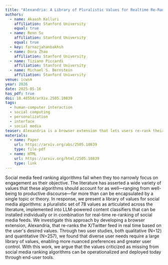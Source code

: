 ```yaml
---
title: "Alexandria: A Library of Pluralistic Values for Realtime Re-Ranking of Social Media Feeds"
authors:
  - name: Akaash Kolluri
    affiliation: Stanford University
    equal: true
  - name: Renn Su
    affiliation: Stanford University
    equal: true
  - key: farnazjahanbakhsh
  - name: Dora Zhao
    affiliation: Stanford University
  - name: Tiziano Piccardi
    affiliation: Stanford University
  - name: Michael S. Bernstein
    affiliation: Stanford University
venue: icwsm
year: 2026
date: 2025-05-16
has_pdf: true
doi: 10.48550/arXiv.2505.10839
tags:
  - human-computer interaction
  - social computing
  - personalization
  - interface
  - social media
teaser: Alexandria is a browser extension that lets users re-rank their X/Twitter feeds using a library of 78 values from diverse frameworks, enabling more nuanced and user-controlled feed curation beyond engagement metrics.
materials:
  - name: Paper
    url: https://arxiv.org/abs/2505.10839
    type: file-pdf
  - name: HTML
    url: https://arxiv.org/html/2505.10839
    type: link
---
```

Social media feed ranking algorithms fail when they too narrowly focus on engagement as their objective. The literature has asserted a wide variety of values that these algorithms should account for as well—ranging from well-being to productive discourse—far more than can be encapsulated by a single topic or theory. In response, we present a library of values for social media algorithms: a pluralistic set of 78 values as articulated across the literature, implemented into LLM-powered content classifiers that can be installed individually or in combination for real-time re-ranking of social media feeds. We investigate this approach by developing a browser extension, Alexandria, that re-ranks the X/Twitter feed in real time based on the user's desired values. Through two user studies, both qualitative (N=12) and quantitative (N=257), we found that diverse user needs require a large library of values, enabling more nuanced preferences and greater user control. With this work, we argue that the values criticized as missing from social media ranking algorithms can be operationalized and deployed today through end-user tools.
